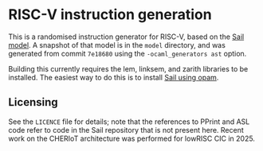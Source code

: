 # RISC-V instruction generation

This is a randomised instruction generator for RISC-V, based on the
[Sail model][sail].  A snapshot of that model is in the `model`
directory, and was generated from commit `7e18680` using the
`-ocaml_generators ast` option.

[sail]: https://github.com/rems-project/sail-riscv

Building this currently requires the lem, linksem, and zarith
libraries to be installed.  The easiest way to do this is to install
[Sail using opam][opam].

[opam]: https://github.com/rems-project/sail/wiki/OPAMInstall

## Licensing

See the `LICENCE` file for details; note that the references to PPrint
and ASL code refer to code in the Sail repository that is not present
here.  Recent work on the CHERIoT architecture was performed for
lowRISC CIC in 2025.
